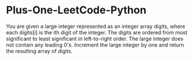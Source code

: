# Plus-One-LeetCode-Python
You are given a large integer represented as an integer array digits, where each digits[i] is the ith digit of the integer. The digits are ordered from most significant to least significant in left-to-right order. The large integer does not contain any leading 0's.  Increment the large integer by one and return the resulting array of digits.
